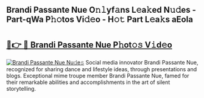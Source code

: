 ## Brandi Passante Nue O𝚗𝚕yf𝚊ns L𝚎a𝚔ed N𝚞𝚍es - Part-qWa P𝚑𝚘tos Vi𝚍𝚎o - H𝚘𝚝 Part L𝚎a𝚔s aEola

# <h2><a href="http://kf0xmgw.oniu.top/?m=Brandi+Passante+Nue">🔗👉 🔴 Brandi Passante Nue P𝚑ot𝚘𝚜 V𝚒d𝚎o</a></h2>

[![Brandi Passante Nue Nu𝚍e𝚜](https://i.imgur.com/0qMVB7G.gif)](http://kf0xmgw.oniu.top/?m=Brandi+Passante+Nue)
Social media innovator Brandi Passante Nue, recognized for sharing dance and lifestyle ideas, through presentations and blogs. Exceptional mime troupe member Brandi Passante Nue, famed for their remarkable abilities and accomplishments in the art of silent storytelling.  
